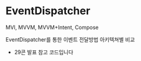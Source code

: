 # EventDispatcher
MVI, MVVM, MVVM+Intent, Compose  

EventDispatcher를 통한 이벤트 전달방법 아키텍쳐별 비교

- 29콘 발표 참고 코드입니다
